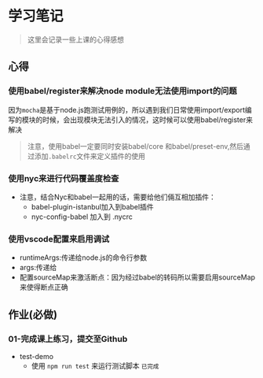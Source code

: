 # 学习笔记

> 这里会记录一些上课的心得感想

## 心得

### 使用babel/register来解决node module无法使用import的问题

因为`mocha`是基于node.js跑测试用例的，所以遇到我们日常使用import/export编写的模块的时候，会出现模块无法引入的情况，这时候可以使用babel/register来解决

> 注意，使用babel一定要同时安装babel/core 和babel/preset-env,然后通过添加`.babelrc`文件来定义插件的使用
### 使用nyc来进行代码覆盖度检查

- 注意，结合Nyc和babel一起用的话，需要给他们倆互相加插件：
  - babel-plugin-istanbul加入到babel插件
  - nyc-config-babel 加入到 .nycrc

### 使用vscode配置来启用调试

- runtimeArgs:传递给node.js的命令行参数
- args:传递给
- 配置sourceMap来激活断点：因为经过babel的转码所以需要启用sourceMap来使得断点正确

## 作业(**必做**)
### 01-完成课上练习，提交至Github

- test-demo
  - 使用 `npm run test` 来运行测试脚本
`已完成`